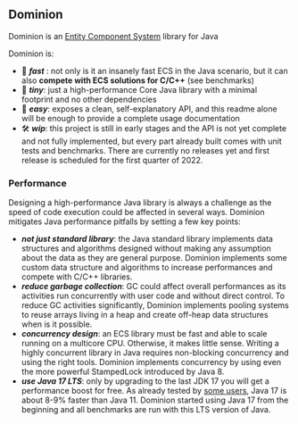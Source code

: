 ## Dominion

Dominion is an [Entity Component System](https://en.wikipedia.org/wiki/Entity_component_system) library for Java

Dominion is:

- 🚀 **_fast_** : not only is it an insanely fast ECS in the Java scenario, but it can also **compete with ECS solutions
  for C/C++** (see benchmarks)
- 🤏 **_tiny_**: just a high-performance Core Java library with a minimal footprint and no other dependencies
- 🦾 **_easy_**: exposes a clean, self-explanatory API, and this readme alone will be enough to provide a complete usage
  documentation
- 🛠️ **_wip_**: this project is still in early stages and the API is not yet complete and not fully implemented, but
  every part already built comes with unit tests and benchmarks. There are currently no releases yet and first release
  is scheduled for the first quarter of 2022.

### Performance

Designing a high-performance Java library is always a challenge as the speed of code execution could be affected in
several ways. Dominion mitigates Java performance pitfalls by setting a few key points:

- **_not just standard library_**: the Java standard library implements data structures and algorithms designed without
  making any assumption about the data as they are general purpose. Dominion implements some custom data structure and
  algorithms to increase performances and compete with C/C++ libraries.
- **_reduce garbage collection_**: GC could affect overall performances as its activities run concurrently with user
  code and without direct control. To reduce GC activities significantly, Dominion implements pooling systems to reuse
  arrays living in a heap and create off-heap data structures when is it possible.
- **_concurrency design_**: an ECS library must be fast and able to scale running on a multicore CPU. Otherwise, it
  makes little sense. Writing a highly concurrent library in Java requires non-blocking concurrency and using the right
  tools. Dominion implements concurrency by using even the more powerful StampedLock introduced by Java 8.
- **_use Java 17 LTS_**: only by upgrading to the last JDK 17 you will get a performance boost for free. As already
  tested by [some users](https://www.optaplanner.org/blog/2021/09/15/HowMuchFasterIsJava17.html), Java 17 is about
  8-9% faster than Java 11. Dominion started using Java 17 from the beginning and all benchmarks are run with this LTS
  version of Java.
